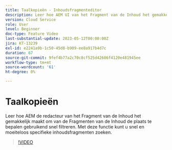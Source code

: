 ```yaml
---
title: Taalkopieën - Inhoudsfragmenteditor
description: Leer hoe AEM UI van het Fragment van de Inhoud het gemakkelijk maakt om van de Fragmenten van de Inhoud de plaats te bepalen gebruikend snel filtreren. Met deze functie kunt u snel en moeiteloos specifieke inhoudsfragmenten zoeken.
version: Cloud Service
role: User
level: Beginner
doc-type: Feature Video
last-substantial-update: 2023-05-12T00:00:00Z
jira: KT-13239
exl-id: e2241a9b-1c50-45d8-b909-ee8a917b4d7c
duration: 67
source-git-commit: 9fef4b77a2c70c8cf525d42686f4120e481945ee
workflow-type: tm+mt
source-wordcount: '61'
ht-degree: 0%

---
```


# Taalkopieën

Leer hoe AEM de redacteur van het Fragment van de Inhoud het gemakkelijk maakt om van de Fragmenten van de Inhoud de plaats te bepalen gebruikend snel filtreren. Met deze functie kunt u snel en moeiteloos specifieke inhoudsfragmenten zoeken.

>[!VIDEO](https://video.tv.adobe.com/v/3419311/?learn=on)
